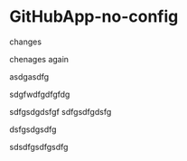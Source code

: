 # GitHubApp-no-config


changes


chenages again

asdgasdfg

sdgfwdfgdfgfdg



sdfgsdgdsfgf
sdfgsdfgdsfg


dsfgsdgsdfg



sdsdfgsdfgsdfg
